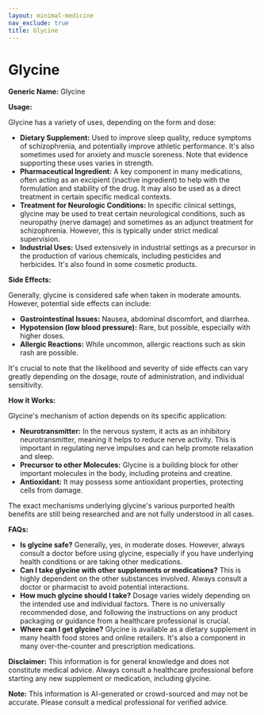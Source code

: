 ```yaml
---
layout: minimal-medicine
nav_exclude: true
title: Glycine
---
```


# Glycine

**Generic Name:** Glycine

**Usage:**

Glycine has a variety of uses, depending on the form and dose:

* **Dietary Supplement:**  Used to improve sleep quality, reduce symptoms of schizophrenia, and potentially improve athletic performance.  It's also sometimes used for anxiety and muscle soreness.  Note that evidence supporting these uses varies in strength.
* **Pharmaceutical Ingredient:** A key component in many medications, often acting as an excipient (inactive ingredient) to help with the formulation and stability of the drug.  It may also be used as a direct treatment in certain specific medical contexts.
* **Treatment for Neurologic Conditions:** In specific clinical settings, glycine may be used to treat certain neurological conditions, such as  neuropathy (nerve damage) and sometimes as an adjunct treatment for schizophrenia.  However,  this is typically under strict medical supervision.
* **Industrial Uses:** Used extensively in industrial settings as a precursor in the production of various chemicals, including pesticides and herbicides.  It's also found in some cosmetic products.

**Side Effects:**

Generally, glycine is considered safe when taken in moderate amounts. However, potential side effects can include:

* **Gastrointestinal Issues:** Nausea, abdominal discomfort, and diarrhea.
* **Hypotension (low blood pressure):**  Rare, but possible, especially with higher doses.
* **Allergic Reactions:** While uncommon, allergic reactions such as skin rash are possible.

It's crucial to note that the likelihood and severity of side effects can vary greatly depending on the dosage, route of administration, and individual sensitivity.

**How it Works:**

Glycine's mechanism of action depends on its specific application:

* **Neurotransmitter:**  In the nervous system, it acts as an inhibitory neurotransmitter, meaning it helps to reduce nerve activity.  This is important in regulating nerve impulses and can help promote relaxation and sleep.
* **Precursor to other Molecules:** Glycine is a building block for other important molecules in the body, including proteins and creatine.
* **Antioxidant:**  It may possess some antioxidant properties, protecting cells from damage.

The exact mechanisms underlying glycine's various purported health benefits are still being researched and are not fully understood in all cases.

**FAQs:**

* **Is glycine safe?**  Generally, yes, in moderate doses.  However, always consult a doctor before using glycine, especially if you have underlying health conditions or are taking other medications.
* **Can I take glycine with other supplements or medications?**  This is highly dependent on the other substances involved.  Always consult a doctor or pharmacist to avoid potential interactions.
* **How much glycine should I take?**  Dosage varies widely depending on the intended use and individual factors.  There is no universally recommended dose, and following the instructions on any product packaging or guidance from a healthcare professional is crucial.
* **Where can I get glycine?**  Glycine is available as a dietary supplement in many health food stores and online retailers. It's also a component in many over-the-counter and prescription medications.


**Disclaimer:** This information is for general knowledge and does not constitute medical advice.  Always consult a healthcare professional before starting any new supplement or medication, including glycine.


**Note:** This information is AI-generated or crowd-sourced and may not be accurate. Please consult a medical professional for verified advice.